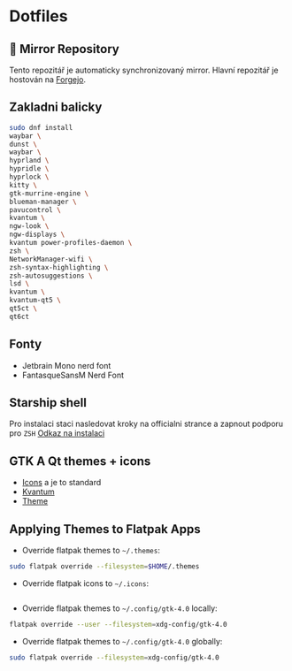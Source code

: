 # Dotfiles

## 🔄 Mirror Repository

Tento repozitář je automaticky synchronizovaný mirror. Hlavní repozitář je hostován na [Forgejo](https://git.lynder.dev/Lynder063/dotfiles/).


## Zakladni balicky
```sh 
sudo dnf install 
waybar \
dunst \
waybar \
hyprland \
hypridle \
hyprlock \
kitty \
gtk-murrine-engine \
blueman-manager \
pavucontrol \
kvantum \
ngw-look \
ngw-displays \
kvantum power-profiles-daemon \
zsh \
NetworkManager-wifi \
zsh-syntax-highlighting \
zsh-autosuggestions \
lsd \
kvantum \
kvantum-qt5 \
qt5ct \
qt6ct
```
## Fonty
- Jetbrain Mono nerd font
- FantasqueSansM Nerd Font

## Starship shell
Pro instalaci staci nasledovat kroky na officialni strance a zapnout podporu pro `ZSH`
[Odkaz na instalaci](https://starship.rs/guide/#%F0%9F%9A%80-installation)  

## GTK A Qt themes + icons
- [Icons](https://github.com/vinceliuice/Tela-icon-theme) a je to standard
- [Kvantum](https://github.com/catppuccin/Kvantum)
- [Theme](https://github.com/Fausto-Korpsvart/Catppuccin-GTK-Theme)

## Applying Themes to Flatpak Apps

- Override flatpak themes to `~/.themes`:

```sh
sudo flatpak override --filesystem=$HOME/.themes
```

- Override flatpak icons to `~/.icons`:

```sh sudo flatpak override --filesystem=$HOME/.icons
```

- Override flatpak themes to `~/.config/gtk-4.0` locally:

```sh
flatpak override --user --filesystem=xdg-config/gtk-4.0
```

- Override flatpak themes to `~/.config/gtk-4.0` globally:

```sh
sudo flatpak override --filesystem=xdg-config/gtk-4.0
```

